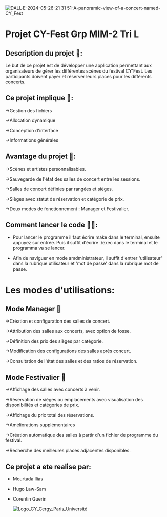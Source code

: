![DALL·E-2024-05-26-21 31 51-A-panoramic-view-of-a-concert-named-CY_Fest](https://github.com/Ilias-Mrtd/ProjetInfo-CYFEST/assets/92232344/4a77c619-f3d4-4585-b5de-da985cf1bfd7)


# Projet CY-Fest Grp MIM-2 Tri L

## Description du projet 📜:

Le but de ce projet est de développer une application permettant aux organisateurs de gérer les différentes scènes du festival CY'Fest. Les participants doivent payer et réserver leurs places pour les différents concerts. 

## Ce projet implique 💼:

→Gestion des fichiers  
  
→Allocation dynamique  
  
→Conception d'interface  
  
→Informations générales  


      
## Avantage du projet 🚀: 
  
→Scènes et artistes personnalisables.  
  
→Sauvegarde de l'état des salles de concert entre les sessions.   
  
→Salles de concert définies par rangées et sièges.  
  
→Sièges avec statut de réservation et catégorie de prix.  
  
→Deux modes de fonctionnement : Manager et Festivalier.  



## Comment lancer le code 🧑‍💻:  
  - Pour lancer le programme il faut écrire make dans le terminal, ensuite appuyez sur entrée. Puis il suffit d'écrire ./exec dans le terminal et le programma va se lancer.  

  - Afin de naviguer en mode amdministrateur, il suffit d'entrer 'utilisateur' dans la rubrique utilisateur et 'mot de passe' dans la rubrique mot de passe.

          

# Les modes d'utilisations:  
  
  
## Mode Manager 💫
→Création et configuration des salles de concert.  
  
→Attribution des salles aux concerts, avec option de fosse.  
  
→Définition des prix des sièges par catégorie.  
  
→Modification des configurations des salles après concert.  
  
→Consultation de l'état des salles et des ratios de réservation.  
  

## Mode Festivalier 🍾
→Affichage des salles avec concerts à venir.  
  
→Réservation de sièges ou emplacements avec visualisation des disponibilités et catégories de prix.  
  
→Affichage du prix total des réservations.  
  
→Améliorations supplémentaires  
  
→Création automatique des salles à partir d'un fichier de programme du festival.  
  
→Recherche des meilleures places adjacentes disponibles.  

## Ce projet a ete realise par:  
- Mourtada Ilias  

- Hugo Law-Sam  

- Corentin Guerin
  
  ![Logo_CY_Cergy_Paris_Université](https://github.com/Ilias-Mrtd/ProjetInfo-CYFEST/assets/92232344/0f2083fd-3efe-4460-b192-ec3f66d22c80)
